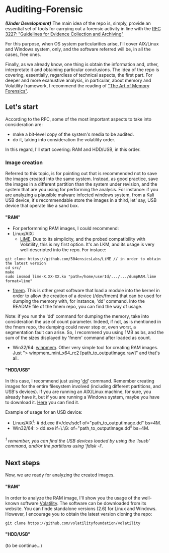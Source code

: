 # Auditing-Forensic

***(Under Development)*** The main idea of the repo is, simply, provide an essential set of tools for carrying out a forensic activity in line with the [RFC 3227: "Guidelines for Evidence Collection and Archiving"](https://datatracker.ietf.org/doc/html/rfc3227) 

For this purpose, when OS system particularities arise, I'll cover AIX/Linux and Windows system, only, and the software referred will be, in all the cases, free ones.

Finally, as we already know, one thing is obtain the information and, other, interpretate it and obtaining particular conclusions. The idea of the repo is covering, essentially, regardless of technical aspects, the first part. For deeper and more exahustive analysis, in particular, about memory and Volatility framework, I recommend the reading of ["The Art of Memory Forensics"](https://repo.zenk-security.com/Forensic/The%20Art%20of%20Memory%20Forensics%20-%20Detecting%20Malware%20and%20Threats%20in%20Windows,%20Linux,%20and%20Mac%20Memory%20(2014).pdf).

## Let's start

According to the RFC, some of the most important aspects to take into consideration are: 
- make a bit-level copy of the system's media to be audited.
- do it, taking into consideration the volatility order.

In this regard, I'll start covering: RAM and HDD/USB, in this order.

### Image creation

Referred to this topic, is for pointing out that is recommended not to save the images created into the same system. Instead, as good practice, save the images in a different partition than the system under revision, and the system that are you using for performing the analysis. For instance: if you are analyzing a plausible malware infected windows system, from a Kali USB device, it's recommendable store the images in a third, let' say, USB device that operate like a sand box.

#### "RAM"

- For performming RAM images, I could recommend:
- Linux/AIX: 
  - [LiME](https://github.com/504ensicsLabs/LiME). Due to its simplicity, and the probed compatibility with Volatility, this is my first option. It's an LKM, and its usage is very well descripted into the repo. For instace:

```
git clone https://github.com/504ensicsLabs/LiME // in order to obtain the latest version
cd src/
make
sudo insmod lime-X.XX-XX.ko "path=/home/userId/.../.../dumpRAM.lime format=lime"
```

  - [fmem](https://github.com/NateBrune/fmem). This is other great software that load a module into the kernel in order to allow the creation of a device (/dev/fmem) that can be used for dumping the memory with, for instance, 'dd' command. Into the README file of the fmem repo, you can find the way of usage.

Note: if you run the 'dd' command for dumping the memory, take into consideration the use of count parameter. Indeed, if not, as is mentioned in the fmem repo, the dumping could never stop or, even worst, a segmentation fault can arise. So, I recommend you using 1MB as bs, and the sum of the sizes displayed by 'fmem' command after loaded as count. 

- Win32/64: [winpmem](https://github.com/Velocidex/WinPmem). Other very simple tool for creating RAM images. Just "> winpmem_mini_x64_rc2 [path_to_outputImage.raw]" and that's all.

#### "HDD/USB"
In this case, I recommend just using '[dd](https://man7.org/linux/man-pages/man1/dd.1.html)' command. Remember creating images for the entire filesystem involved (including different partitions, and USB's devices). If you are running an AIX/Linux machine, for sure, you already have it, but if you are running a Windows system, maybe you have to download it. [Here](http://www.chrysocome.net/downloads/dd-0.5.zip) you can find it. 

Example of usage for an USB device:
- Linux/AIX<sup>1</sup>: # dd.exe if=/dev/sdc1 of="path_to_outputImage.dd" bs=4M.
- Win32/64: > dd.exe if=\\.\G: of="path_to_outputImage.dd" bs=4M.

###### <sup>1</sup> remember, you can find the USB devices loaded by using the 'lsusb' command, and/or the partitions using 'fdisk -l'.

## Next steps

Now, we are ready for analyzing the created images. 

#### "RAM"

In order to analyze the RAM image, I'll show you the usage of the well-known software [Volatility](https://www.volatilityfoundation.org/). The software can be downloaded from its website. You can finde standalone versions (2.6) for Linux and Windows. However, I encourage you to obtain the latest version cloning the repo:

```
git clone https://github.com/volatilityfoundation/volatility
```



#### "HDD/USB"
(to be continue...)

